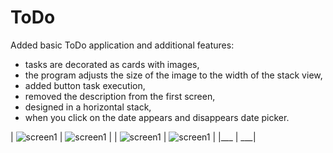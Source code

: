 #  ToDo

Added basic ToDo application and additional features: 
- tasks are decorated as cards with images, 
- the program adjusts the size of the image to the width of the stack view, 
- added button task execution, 
- removed the description from the first screen, 
- designed in a horizontal stack, 
- when you click on the date appears and disappears date picker.

| ![screen1](https://github.com/VladimirLadygin/ToDoList/blob/main/ToDoList/Screeenshots/Screen00001.PNG) 
| ![screen1](https://github.com/VladimirLadygin/ToDoList/blob/main/ToDoList/Screeenshots/Screen00002.PNG) |
| ![screen1](https://github.com/VladimirLadygin/ToDoList/blob/main/ToDoList/Screeenshots/Screen00003.PNG) 
| ![screen1](https://github.com/VladimirLadygin/ToDoList/blob/main/ToDoList/Screeenshots/Screen00004.PNG) |
|___ | ___|   
